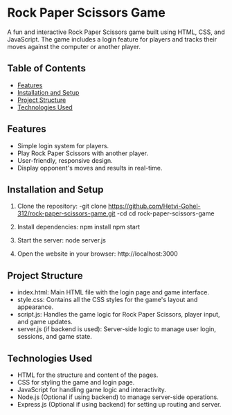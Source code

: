 # Rock Paper Scissors Game

A fun and interactive Rock Paper Scissors game built using HTML, CSS, and JavaScript. The game includes a login feature for players and tracks their moves against the computer or another player.

## Table of Contents
- [Features](#features)
- [Installation and Setup](#installation-and-setup)
- [Project Structure](#project-structure)
- [Technologies Used](#technologies-used)

## Features
- Simple login system for players.
- Play Rock Paper Scissors with another player.
- User-friendly, responsive design.
- Display opponent's moves and results in real-time.

## Installation and Setup
1. Clone the repository:
   -git clone https://github.com/Hetvi-Gohel-312/rock-paper-scissors-game.git
   -cd cd rock-paper-scissors-game

2. Install dependencies:
   npm install
   npm start

3. Start the server:
   node server.js

4. Open the website in your browser:
   http://localhost:3000

## Project Structure
- index.html: Main HTML file with the login page and game interface.
- style.css: Contains all the CSS styles for the game's layout and appearance.
- script.js: Handles the game logic for Rock Paper Scissors, player input, and game updates.
- server.js (if backend is used): Server-side logic to manage user login, sessions, and game state.

## Technologies Used
- HTML for the structure and content of the pages.
- CSS for styling the game and login page.
- JavaScript for handling game logic and interactivity.
- Node.js (Optional if using backend) to manage server-side operations.
- Express.js (Optional if using backend) for setting up routing and server.
